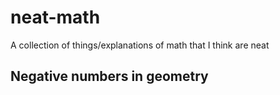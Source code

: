 # neat-math
A collection of things/explanations of math that I think are neat


## Negative numbers in geometry
